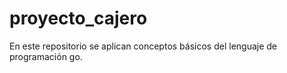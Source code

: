 # proyecto_cajero
En este repositorio se aplican conceptos básicos del lenguaje de programación go.
